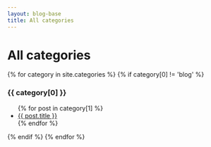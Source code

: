 ```yaml
---
layout: blog-base
title: All categories
---
```


# All categories

{% for category in site.categories %}
  {% if category[0] != 'blog' %}
    <h3 id='{{ category[0] }}'><i class="fa-solid fa-folder-open"></i> {{ category[0] }}</h3>
    <ul>
      {% for post in category[1] %}
        <li><a href="{{ post.url | relative_url }}">{{ post.title }}</a></li>
      {% endfor %}
    </ul>
  {% endif %}
{% endfor %}
